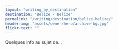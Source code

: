 ```yaml
---
layout: "writing_by_destination"
destination: "Belize - Belize"
permalink: "/writing/destination/belize-belize/"
header-img: "assets/owner/hero/archive-bg.jpg"
flickr-text: ""
---
```


Quelques info au sujet de...
